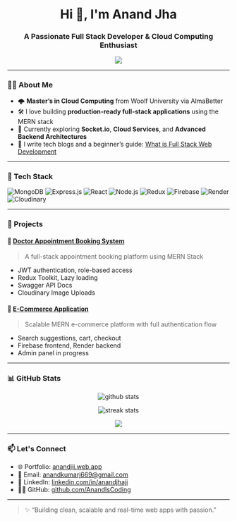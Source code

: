 <h1 align="center">Hi 👋, I'm Anand Jha</h1>
<h3 align="center">A Passionate Full Stack Developer & Cloud Computing Enthusiast</h3>

<p align="center">
  <img src="https://readme-typing-svg.demolab.com/?lines=MERN+Stack+Developer;Cloud+Computing+Learner;Loves+building+fullstack+apps&font=Fira+Code&center=true&width=380&height=45&color=36BCF7&vCenter=true&pause=1000" />
</p>

---

### 👨‍💻 About Me

- 🌩 **Master’s in Cloud Computing** from Woolf University via AlmaBetter  
- 🛠 I love building **production-ready full-stack applications** using the MERN stack  
- 🧠 Currently exploring **Socket.io**, **Cloud Services**, and **Advanced Backend Architectures**  
- 📝 I write tech blogs and a beginner’s guide: [What is Full Stack Web Development](https://tinyurl.com/fswd01)

---

### 🚀 Tech Stack

![MongoDB](https://img.shields.io/badge/MongoDB-4EA94B?style=for-the-badge&logo=mongodb&logoColor=white)
![Express.js](https://img.shields.io/badge/Express.js-000000?style=for-the-badge&logo=express&logoColor=white)
![React](https://img.shields.io/badge/React-20232A?style=for-the-badge&logo=react&logoColor=61DAFB)
![Node.js](https://img.shields.io/badge/Node.js-339933?style=for-the-badge&logo=nodedotjs&logoColor=white)
![Redux](https://img.shields.io/badge/Redux-764abc?style=for-the-badge&logo=redux&logoColor=white)
![Firebase](https://img.shields.io/badge/Firebase-ffca28?style=for-the-badge&logo=firebase&logoColor=black)
![Render](https://img.shields.io/badge/Render-46E3B7?style=for-the-badge&logo=render&logoColor=white)
![Cloudinary](https://img.shields.io/badge/Cloudinary-3448c5?style=for-the-badge&logo=cloudinary&logoColor=white)

---

### 💼 Projects

#### 🏥 [Doctor Appointment Booking System](https://dochealth.onrender.com)
> A full-stack appointment booking platform using MERN Stack  
- JWT authentication, role-based access  
- Redux Toolkit, Lazy loading  
- Swagger API Docs  
- Cloudinary Image Uploads

#### 🛒 [E-Commerce Application](https://myshopcluess.web.app)
> Scalable MERN e-commerce platform with full authentication flow  
- Search suggestions, cart, checkout  
- Firebase frontend, Render backend  
- Admin panel in progress

---

### 📊 GitHub Stats

<p align="center">
  <img src="https://github-readme-stats.vercel.app/api?username=AnandIsCoding&show_icons=true&theme=radical" alt="github stats" />
</p>

<p align="center">
  <img src="https://github-readme-streak-stats.herokuapp.com/?user=AnandIsCoding&theme=radical" alt="streak stats" />
</p>

<p align="center">
  <img src="https://github-readme-stats.vercel.app/api/top-langs/?username=AnandIsCoding&layout=compact&theme=radical" />
</p>

---

### 📫 Let's Connect

- 🌐 Portfolio: [anandjii.web.app](https://anandjii.web.app)
- 📧 Email: [anandkumarj669@gmail.com](mailto:anandkumarj669@gmail.com)
- 💼 LinkedIn: [linkedin.com/in/anandjhaji](https://www.linkedin.com/in/anandjhaji)
- 🧑‍💻 GitHub: [github.com/AnandIsCoding](https://github.com/AnandIsCoding)

---

> ✨ “Building clean, scalable and real-time web apps with passion.”  
